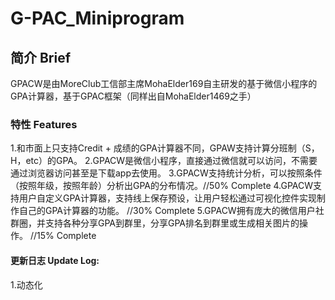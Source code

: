 # G-PAC_Miniprogram

## 简介 Brief
 GPACW是由MoreClub工信部主席MohaElder169自主研发的基于微信小程序的GPA计算器，基于GPAC框架（同样出自MohaElder1469之手）


### 特性 Features
  1.和市面上只支持Credit + 成绩的GPA计算器不同，GPAW支持计算分班制（S，H，etc）的GPA。
  2.GPACW是微信小程序，直接通过微信就可以访问，不需要通过浏览器访问甚至是下载app去使用。
  3.GPACW支持统计分析，可以按照条件（按照年级，按照年龄）分析出GPA的分布情况。//50% Complete
  4.GPACW支持用户自定义GPA计算器，支持线上保存预设，让用户轻松通过可视化控件实现制作自己的GPA计算器的功能。 //30% Complete
  5.GPACW拥有庞大的微信用户社群圈，并支持各种分享GPA到群里，分享GPA排名到群里或生成相关图片的操作。 //15% Complete

#### 更新日志 Update Log:

1.动态化
